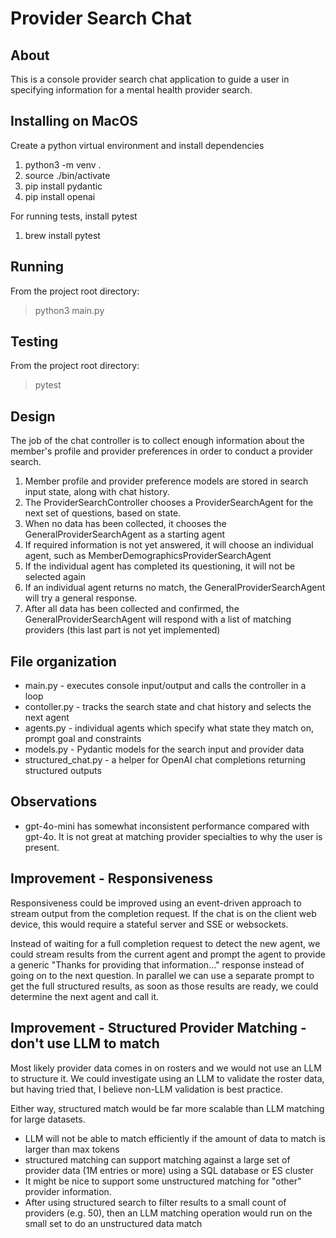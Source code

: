 # Provider Search Chat

## About
This is a console provider search chat application to guide a user in specifying information for a mental health provider search.

## Installing on MacOS
Create a python virtual environment and install dependencies
1. python3 -m venv .
2. source ./bin/activate
3. pip install pydantic
4. pip install openai

For running tests, install pytest
1. brew install pytest

## Running
From the project root directory:
> python3 main.py

## Testing
From the project root directory:
> pytest

## Design
The job of the chat controller is to collect enough information about the member's profile and provider preferences in order to conduct a provider search.

1. Member profile and provider preference models are stored in search input state, along with chat history.
2. The ProviderSearchController chooses a ProviderSearchAgent for the next set of questions, based on state.
3. When no data has been collected, it chooses the GeneralProviderSearchAgent as a starting agent
4. If required information is not yet answered, it will choose an individual agent, such as MemberDemographicsProviderSearchAgent
5. If the individual agent has completed its questioning, it will not be selected again
6. If an individual agent returns no match, the GeneralProviderSearchAgent will try a general response.
7. After all data has been collected and confirmed, the GeneralProviderSearchAgent will respond with a list of matching providers
   (this last part is not yet implemented)

## File organization
* main.py - executes console input/output and calls the controller in a loop
* contoller.py - tracks the search state and chat history and selects the next agent
* agents.py - individual agents which specify what state they match on, prompt goal and constraints
* models.py - Pydantic models for the search input and provider data
* structured_chat.py - a helper for OpenAI chat completions returning structured outputs

## Observations
* gpt-4o-mini has somewhat inconsistent performance compared with gpt-4o.  It is not great at matching provider specialties
to why the user is present.

## Improvement - Responsiveness
Responsiveness could be improved using an event-driven approach to stream output from the completion request.
If the chat is on the client web device, this would require a stateful server and SSE or websockets.

Instead of waiting for a full completion request to detect the new agent, we could stream results
from the current agent and prompt the agent to provide a generic "Thanks for providing that information..." response
instead of going on to the next question. In parallel we can use a separate prompt to get the full structured results, 
as soon as those results are ready, we could determine the next agent and call it.

## Improvement - Structured Provider Matching - don't use LLM to match
Most likely provider data comes in on rosters and we would not use an LLM to structure it. 
We could investigate using an LLM to validate the roster data, but having tried that, I believe non-LLM validation is best practice.

Either way, structured match would be far more scalable than LLM matching for large datasets.
* LLM will not be able to match efficiently if the amount of data to match is larger than max tokens
* structured matching can support matching against a large set of provider data (1M entries or more) using a SQL database or ES cluster
* It might be nice to support some unstructured matching for "other" provider information.
* After using structured search to filter results to a small count of providers (e.g. 50), then an LLM matching operation would run on the small set
  to do an unstructured data match





